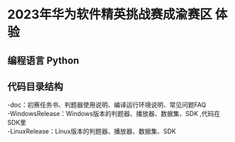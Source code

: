 # 2023年华为软件精英挑战赛成渝赛区 体验

## 编程语言 Python
## 代码目录结构
-doc：初赛任务书、判题器使用说明、编译运行环境说明、常见问题FAQ  
-WindowsRelease：Windows版本的判题器、播放器、数据集、SDK  ,代码在SDK里  
-LinuxRelease：Linux版本的判题器、播放器、数据集、SDK  
